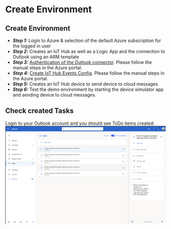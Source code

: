 # Create Environment

## Create Environment

- ***Step 1:*** Login to Azure & selection of the default Azure subscription for the logged in user
- ***Step 2:*** Creates an IoT Hub as well as a Logic App and the connection to Outlook using an ARM template
- ***Step 3:*** [Authentication of the Outlook connector](ManualSteps/AuthenticateOutlookConnector.md). Please follow the manual steps in the Azure portal.
- ***Step 4:*** [Create IoT Hub Events Config](ManualSteps/CreateIoTHubEvent.md). Please follow the manual steps in the Azure portal.
- ***Step 5:*** Creates an IoT Hub device to send device to cloud messages
- ***Step 6:*** Test the demo environment by starting the device simulator app and sending device to cloud messages. 

## Check created Tasks
Login to your Outlook account and you should see ToDo items created: ![ToDo](img/CreatedTasks.png)
